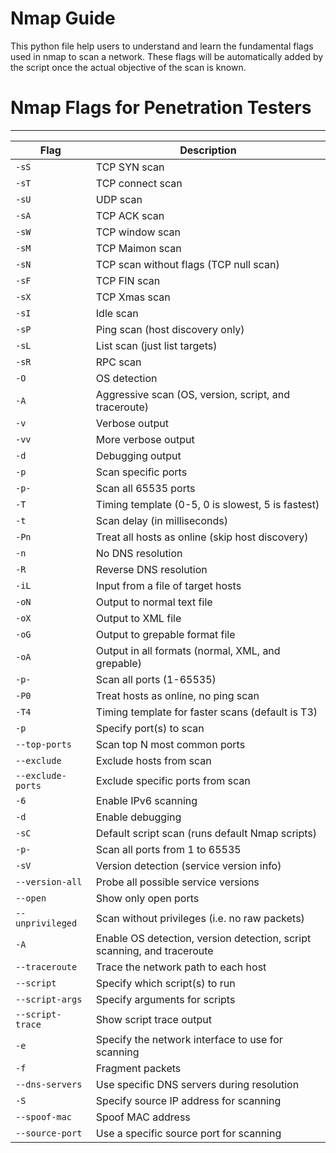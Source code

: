 # Nmap Guide

This python file help users to understand and learn the fundamental flags used in nmap to scan a network.
These flags will be automatically added by the script once the actual objective of the scan is known.

# Nmap Flags for Penetration Testers
-------------------------------------
| Flag             | Description                                                                 |
|------------------|-----------------------------------------------------------------------------|
| `-sS`            | TCP SYN scan                                                                 |
| `-sT`            | TCP connect scan                                                             |
| `-sU`            | UDP scan                                                                     |
| `-sA`            | TCP ACK scan                                                                 |
| `-sW`            | TCP window scan                                                              |
| `-sM`            | TCP Maimon scan                                                              |
| `-sN`            | TCP scan without flags (TCP null scan)                                       |
| `-sF`            | TCP FIN scan                                                                 |
| `-sX`            | TCP Xmas scan                                                                |
| `-sI`            | Idle scan                                                                    |
| `-sP`            | Ping scan (host discovery only)                                              |
| `-sL`            | List scan (just list targets)                                                |
| `-sR`            | RPC scan                                                                     |
| `-O`             | OS detection                                                                 |
| `-A`             | Aggressive scan (OS, version, script, and traceroute)                        |
| `-v`             | Verbose output                                                               |
| `-vv`            | More verbose output                                                          |
| `-d`             | Debugging output                                                             |
| `-p`             | Scan specific ports                                                          |
| `-p-`            | Scan all 65535 ports                                                          |
| `-T`             | Timing template (0-5, 0 is slowest, 5 is fastest)                            |
| `-t`             | Scan delay (in milliseconds)                                                 |
| `-Pn`            | Treat all hosts as online (skip host discovery)                              |
| `-n`             | No DNS resolution                                                             |
| `-R`             | Reverse DNS resolution                                                        |
| `-iL`            | Input from a file of target hosts                                            |
| `-oN`            | Output to normal text file                                                   |
| `-oX`            | Output to XML file                                                           |
| `-oG`            | Output to grepable format file                                               |
| `-oA`            | Output in all formats (normal, XML, and grepable)                            |
| `-p-`            | Scan all ports (1-65535)                                                     |
| `-P0`            | Treat hosts as online, no ping scan                                          |
| `-T4`            | Timing template for faster scans (default is T3)                             |
| `-p`             | Specify port(s) to scan                                                      |
| `--top-ports`    | Scan top N most common ports                                                 |
| `--exclude`      | Exclude hosts from scan                                                      |
| `--exclude-ports`| Exclude specific ports from scan                                             |
| `-6`             | Enable IPv6 scanning                                                         |
| `-d`             | Enable debugging                                                              |
| `-sC`            | Default script scan (runs default Nmap scripts)                               |
| `-p-`            | Scan all ports from 1 to 65535                                               |
| `-sV`            | Version detection (service version info)                                      |
| `--version-all`  | Probe all possible service versions                                          |
| `--open`         | Show only open ports                                                          |
| `--unprivileged` | Scan without privileges (i.e. no raw packets)                                 |
| `-A`             | Enable OS detection, version detection, script scanning, and traceroute       |
| `--traceroute`   | Trace the network path to each host                                          |
| `--script`       | Specify which script(s) to run                                               |
| `--script-args`  | Specify arguments for scripts                                                |
| `--script-trace` | Show script trace output                                                     |
| `-e`             | Specify the network interface to use for scanning                             |
| `-f`             | Fragment packets                                                              |
| `--dns-servers`  | Use specific DNS servers during resolution                                    |
| `-S`             | Specify source IP address for scanning                                       |
| `--spoof-mac`    | Spoof MAC address                                                             |
| `--source-port`  | Use a specific source port for scanning                                       |
